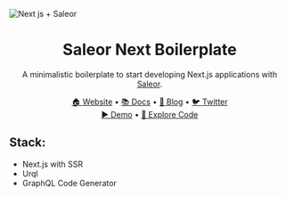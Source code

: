 ![Next js + Saleor](https://user-images.githubusercontent.com/44495184/210376487-259b7ed5-5e82-4f1c-b2c9-62f5be9e68ab.png)

<div align="center">
  <h1>Saleor Next Boilerplate</h1>
</div>

<div align="center">
  <p>A minimalistic boilerplate to start developing Next.js applications with <a href="https://github.com/saleor/saleor">Saleor</a>.</p>
</div>

<div align="center">
  <a href="https://saleor.io/">🏠 Website</a>
  <span> • </span>
  <a href="https://docs.saleor.io/docs/3.x/">📚 Docs</a>
  <span> • </span>
  <a href="https://saleor.io/blog/">📰 Blog</a>
  <span> • </span>
  <a href="https://twitter.com/getsaleor">🐦 Twitter</a>
</div>

<div align="center">
  <a href="https://demo.saleor.io/dashboard">▶️ Demo</a>
   <span> • </span>
  <a href="https://githubbox.com/saleor/saleor-dashboard">🔎 Explore Code</a>
</div>

## Stack:
- Next.js with SSR
- Urql
- GraphQL Code Generator

